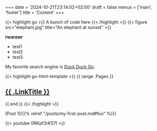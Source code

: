 +++
date = '2024-10-21T23:14:02+02:00'
draft = false
menus = ['main', 'footer']
title = 'Content'
+++

{{< highlight go >}} A bunch of code here {{< /highlight >}}
{{< figure src="elephant.jpg" title="An elephant at sunset" >}}

<b>rwarawr</b>
- test1
- test2
- test3

My favorite search engine is [Duck Duck Go](https://duckduckgo.com).


{{< highlight go-html-template >}}
{{ range .Pages }}
  <h2><a href="{{ .RelPermalink }}">{{ .LinkTitle }}</a></h2>
{{ end }}
{{< /highlight >}}

[Post 1]({{% relref "/posts/my-first-post.md#foo" %}})

{{< youtube 0RKpf3rK57I >}}
